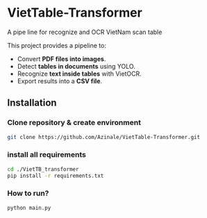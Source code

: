 # VietTable-Transformer
A pipe line for recognize and OCR VietNam scan table 

This project provides a pipeline to:
- Convert **PDF files into images**.
- Detect **tables in documents** using YOLO.
- Recognize **text inside tables** with VietOCR.
- Export results into a **CSV file**.


## Installation

### Clone repository & create environment
```bash
git clone https://github.com/Azinale/VietTable-Transformer.git
```
### install all requirements
```bash
cd ./VietTB_transformer
pip install -r requirements.txt
```
### How to run?
```bash
python main.py
```
